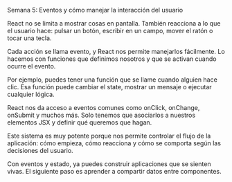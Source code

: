 Semana 5: Eventos y cómo manejar la interacción del usuario

React no se limita a mostrar cosas en pantalla. También reacciona a lo que el usuario hace: pulsar un botón, escribir en un campo, mover el ratón o tocar una tecla.

Cada acción se llama evento, y React nos permite manejarlos fácilmente. Lo hacemos con funciones que definimos nosotros y que se activan cuando ocurre el evento.

Por ejemplo, puedes tener una función que se llame cuando alguien hace clic. Esa función puede cambiar el state, mostrar un mensaje o ejecutar cualquier lógica.

React nos da acceso a eventos comunes como onClick, onChange, onSubmit y muchos más. Solo tenemos que asociarlos a nuestros elementos JSX y definir qué queremos que hagan.

Este sistema es muy potente porque nos permite controlar el flujo de la aplicación: cómo empieza, cómo reacciona y cómo se comporta según las decisiones del usuario.

Con eventos y estado, ya puedes construir aplicaciones que se sienten vivas. El siguiente paso es aprender a compartir datos entre componentes.
